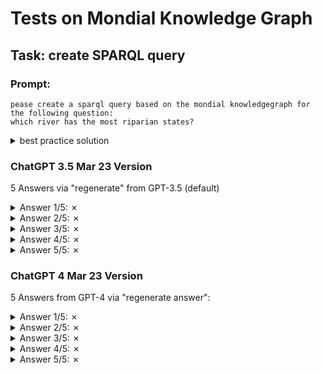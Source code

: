 # Tests on Mondial Knowledge Graph

## Task: create SPARQL query


### Prompt:
```
pease create a sparql query based on the mondial knowledgegraph for the following question:
which river has the most riparian states?
```

<details>
<summary>best practice solution</summary>

```SPARQL
PREFIX rdf: <http://www.w3.org/1999/02/22-rdf-syntax-ns#>
prefix mondial: <http://www.semwebtech.org/mondial/10/meta#>

SELECT ?river (COUNT(?country) AS ?count)
WHERE {
  ?river rdf:type mondial:River .
  ?river mondial:locatedIn ?country .
  ?country rdf:type mondial:Country .
}
GROUP BY ?river
ORDER BY DESC(?count)
LIMIT 1
```

#### correct answer:
| river | count |
| ------|-------|
| `<http://www.semwebtech.org/mondial/10/rivers/Donau/>` | `"10"^^<http://www.w3.org/2001/XMLSchema#integer>` |
checked with https://www.semwebtech.org/mondial/10/sparql

</details>


### ChatGPT 3.5 Mar 23 Version
5 Answers via "regenerate" from GPT-3.5 (default)

<details>
<summary>Answer 1/5: &cross;</summary>

```sparql
PREFIX rdf: <http://www.w3.org/1999/02/22-rdf-syntax-ns#>
PREFIX mondial: <http://www.semwebtech.org/mondial/10/schema#>

SELECT ?river ?numRiparianStates
WHERE {
  ?river rdf:type mondial:River .
  ?river mondial:flowsThrough ?country .
  ?country mondial:isLocatedIn ?continent .
  ?river mondial:hasSource ?source .
  ?source mondial:isLocatedIn ?sourceCountry .
  ?river mondial:hasMouth ?mouth .
  ?mouth mondial:isLocatedIn ?mouthCountry .
  ?river mondial:hasRiparianState ?riparianState .
  
  {
    SELECT ?river (COUNT(DISTINCT ?riparianState) AS ?numRiparianStates)
    WHERE {
      ?river mondial:hasRiparianState ?riparianState .
    }
    GROUP BY ?river
    ORDER BY DESC(?numRiparianStates)
    LIMIT 1
  }
}
```

#### comments on 1/5
* &check; syntax correct
* &cross; query structure with unnecessary complexity: usage of subquery, binding for `?source` and `?sourceCountry` never used
* &cross; wrong mondial namespace, correct would be http://www.semwebtech.org/mondial/10/meta#
* &cross; wrong usage of property `mondial:flowsThrough` (country does not fit to range `mondial:Lake`, better would be `mondial:locatedIn`
* &cross; undefined property used: `mondial:hasRiparianState`, `mondial:hasMouth` and `mondial:hasRiparianState` are not defined
* &cross; query result: 0 records

</details>

<details>
<summary>Answer 2/5: &cross;</summary>

```sparql
PREFIX rdf: <http://www.w3.org/1999/02/22-rdf-syntax-ns#>
PREFIX mondial: <http://www.semwebtech.org/mondial/10/schema#>

SELECT ?riverName (COUNT(DISTINCT ?country) as ?numRiparianStates)
WHERE {
    ?river rdf:type mondial:River .
    ?river mondial:flowsThrough ?country .
    ?country rdf:type mondial:Country .
}
GROUP BY ?riverName
ORDER BY DESC(?numRiparianStates)
LIMIT 1
```

#### comments on 2/5
* &check; syntax correct
* &check; good query structure
* &cross; wrong mondial namespace, correct would be http://www.semwebtech.org/mondial/10/meta#
* &cross; wrong usage of property `mondial:flowsThrough` (country does not fit to range `mondial:Lake`, better would be `mondial:locatedIn`
* &check; usage of defined properties & classes
* &cross; query result: 0 records

</details>

<details>
<summary>Answer 3/5: &cross;</summary>

```sparql
PREFIX rdf: <http://www.w3.org/1999/02/22-rdf-syntax-ns#>
PREFIX mondial: <http://www.semwebtech.org/mondial/10/schema#>

SELECT ?river ?count
WHERE {
  ?river rdf:type mondial:River .
  ?river mondial:flowsThrough ?country .
  ?country mondial:isRiparian ?river .
  
  {
    SELECT ?river (COUNT(DISTINCT ?country) AS ?count)
    WHERE {
      ?river rdf:type mondial:River .
      ?river mondial:flowsThrough ?country .
      ?country mondial:isRiparian ?river .
    }
    GROUP BY ?river
    ORDER BY DESC(?count)
    LIMIT 1
  }
}
```

#### comments for 3/5
* &check; syntax correct
* &cross; query structure with unnecessary complexity: strange usage of subquery, duplicate connection between river and country via `mondial:flowsThrough` and `mondial:isRiparian`
* &cross; wrong mondial namespace, correct would be http://www.semwebtech.org/mondial/10/meta#
* &cross; wrong usage of property `mondial:flowsThrough` (country does not fit to range `mondial:Lake`, better would be `mondial:locatedIn`
* &cross; undefined property used: `mondial:isRiparian` is not defined
* &cross; query result: 0 records
</details>

<details>
<summary>Answer 4/5: &cross;</summary>

```sparql
PREFIX rdf: <http://www.w3.org/1999/02/22-rdf-syntax-ns#>
PREFIX mondial: <http://www.semwebtech.org/mondial/10/schema#>

SELECT ?riverName (COUNT(DISTINCT ?state) AS ?numRiparianStates)
WHERE {
  ?river rdf:type mondial:River .
  ?river mondial:flowsThrough ?state .
  ?state rdf:type mondial:State .
}
GROUP BY ?riverName
ORDER BY DESC(?numRiparianStates)
LIMIT 1
```

#### comments for 4/5
* &check; syntax correct
* &cross; bad query structure with unbound `?riverName`
* &cross; wrong mondial namespace, correct would be http://www.semwebtech.org/mondial/10/meta#
* &cross; wrong usage of property `mondial:flowsThrough` (state does not fit to range `mondial:Lake`, better would be `mondial:locatedIn`
* &cross; undefined class used: `mondial:State` is not defined, better would be `mondial:Country`
* &cross; query result: 0 records
</details>

<details>
<summary>Answer 5/5: &cross;</summary>

```sparql
PREFIX rdf: <http://www.w3.org/1999/02/22-rdf-syntax-ns#>
PREFIX mondial: <http://www.semwebtech.org/mondial/10/schema#>

SELECT ?riverName (COUNT(?country) AS ?count)
WHERE {
  ?river rdf:type mondial:River .
  ?river mondial:flowsThrough ?country .
  ?country mondial:isRiparian ?river .
  ?river mondial:name ?riverName .
} 
GROUP BY ?riverName 
ORDER BY DESC(?count)
LIMIT 1
```

#### comments for 5/5
* &check; syntax correct
* &check; good query structure, but duplicate connection between `?river` and `?country`
* &cross; wrong mondial namespace, correct would be http://www.semwebtech.org/mondial/10/meta#
* &cross; wrong usage of property `mondial:flowsThrough` (country does not fit to range `mondial:Lake`, better would be `mondial:locatedIn`
* &cross; undefined property used: `mondial:isRiparian` is not defined
* &cross; query result: 0 records
</details>



### ChatGPT 4 Mar 23 Version
5 Answers from GPT-4 via "regenerate answer":

<details>
<summary>Answer 1/5: &cross;</summary>

```sparql
PREFIX rdf: <http://www.w3.org/1999/02/22-rdf-syntax-ns#>
PREFIX rdfs: <http://www.w3.org/2000/01/rdf-schema#>
PREFIX xsd: <http://www.w3.org/2001/XMLSchema#>
PREFIX geo: <http://www.telegraphis.net/ontology/geography/geography#>
PREFIX mondial: <http://www.semwebtech.org/mondial/10/meta#>

SELECT ?river ?riverName (COUNT(?state) AS ?stateCount)
WHERE {
  ?river rdf:type geo:River .
  ?river rdfs:label ?riverName .
  ?state rdf:type mondial:State .
  ?river geo:passesThrough ?state .
}
GROUP BY ?river ?riverName
ORDER BY DESC(?stateCount)
LIMIT 1
```

#### comments for 1/5
* &check; syntax correct
* &check; good query structure, but prefix `xsd` never used
* &check; correct mondial namespace
* &cross; wrong usage of property `rdfs:label` for river, mondial uses (untypically) `mondial:name`
* &cross; undefined class used: `mondial:State` is not defined
* &cross; query result: 0 records
</details>

<details>
<summary>Answer 2/5: &cross;</summary>

```sparql
PREFIX rdf: <http://www.w3.org/1999/02/22-rdf-syntax-ns#>
PREFIX rdfs: <http://www.w3.org/2000/01/rdf-schema#>
PREFIX geo: <http://telegraphis.net/ontology/geography/geography#>
PREFIX dbpedia: <http://dbpedia.org/resource/>

SELECT ?riverName (COUNT(?state) AS ?stateCount)
WHERE {
  ?river rdf:type geo:River .
  ?river rdfs:label ?riverName .
  ?state rdf:type geo:Country .
  ?river geo:flowsThrough ?state .
}
GROUP BY ?riverName
ORDER BY DESC(?stateCount)
LIMIT 1
```

#### comments for 2/5
* &check; syntax correct
* &cross; query structure not based on mondial knowledge graph
* ? mondial namespace not used
* &cross; query result: 0 records
</details>

<details>
<summary>Answer 3/5: &cross;</summary>

```sparql
PREFIX rdf: <http://www.w3.org/1999/02/22-rdf-syntax-ns#>
PREFIX rdfs: <http://www.w3.org/2000/01/rdf-schema#>
PREFIX geo: <http://www.telegraphis.net/ontology/geography/geography#>
PREFIX mon: <http://www.telegraphis.net/ontology/mondial/mondial-entities#>

SELECT ?river ?riverName (COUNT(?state) AS ?numberOfStates)
WHERE {
    ?river rdf:type mon:River .
    ?river rdfs:label ?riverName .
    ?river geo:passesThrough ?state .
}
GROUP BY ?river ?riverName
ORDER BY DESC(?numberOfStates)
LIMIT 1

```

#### comments for 3/5
* &check; syntax correct
* &check; good query structure, type of `?state` not defined
* &cross; wrong mondial namespace, correct would be http://www.semwebtech.org/mondial/10/meta#
* &cross; wrong usage of property `rdfs:label` for river, mondial uses (untypically) `mondial:name`
* &check; usage of defined properties & classes
* &cross; query result: 0 records
</details>

<details>
<summary>Answer 4/5: &cross;</summary>

```sparql
PREFIX rdf: <http://www.w3.org/1999/02/22-rdf-syntax-ns#>
PREFIX rdfs: <http://www.w3.org/2000/01/rdf-schema#>
PREFIX geo: <http://www.telegraphis.net/ontology/geography/geography#>
PREFIX mondial: <http://www.semwebtech.org/mondial/10/2012/mondial.owl#>

SELECT ?river (COUNT(?state) AS ?stateCount) WHERE {
  ?river rdf:type mondial:River .
  ?state rdf:type mondial:Country .
  ?river mondial:flowsThrough ?state .
} GROUP BY ?river
ORDER BY DESC(?stateCount)
LIMIT 1
```

#### comments for 4/5
* &check; syntax correct
* &check; good query structure, but prefix `geo` never used
* &cross; wrong mondial namespace, correct would be http://www.semwebtech.org/mondial/10/meta#
* &cross; wrong usage of property `mondial:flowsThrough` (country does not fit to range `mondial:Lake`, better would be `mondial:locatedIn`
* &check; usage of defined properties & classes
* &cross; query result: 0 records
</details>

<details>
<summary>Answer 5/5: &cross;</summary>

```sparql
PREFIX rdf: <http://www.w3.org/1999/02/22-rdf-syntax-ns#>
PREFIX rdfs: <http://www.w3.org/2000/01/rdf-schema#>
PREFIX xsd: <http://www.w3.org/2001/XMLSchema#>
PREFIX mondial: <http://www.semwebtech.org/mondial/2005/mondial.owl#>

SELECT ?river ?riverName (COUNT(?state) as ?numStates)
WHERE {
  ?river rdf:type mondial:River .
  ?river rdfs:label ?riverName .
  ?river mondial:flowsThrough ?state .
  ?state rdf:type mondial:Country .
}
GROUP BY ?river ?riverName
ORDER BY DESC(?numStates)
LIMIT 1
```

#### comments for 5/5
* &check; syntax correct
* &check; good query structure, but prefix `xsd` never used
* &cross; wrong mondial namespace, correct would be http://www.semwebtech.org/mondial/10/meta#
* &cross; wrong usage of property `mondial:flowsThrough` (country does not fit to range `mondial:Lake`, better would be `mondial:locatedIn`
* &check; usage of defined properties & classes
* &cross; query result: 0 records
